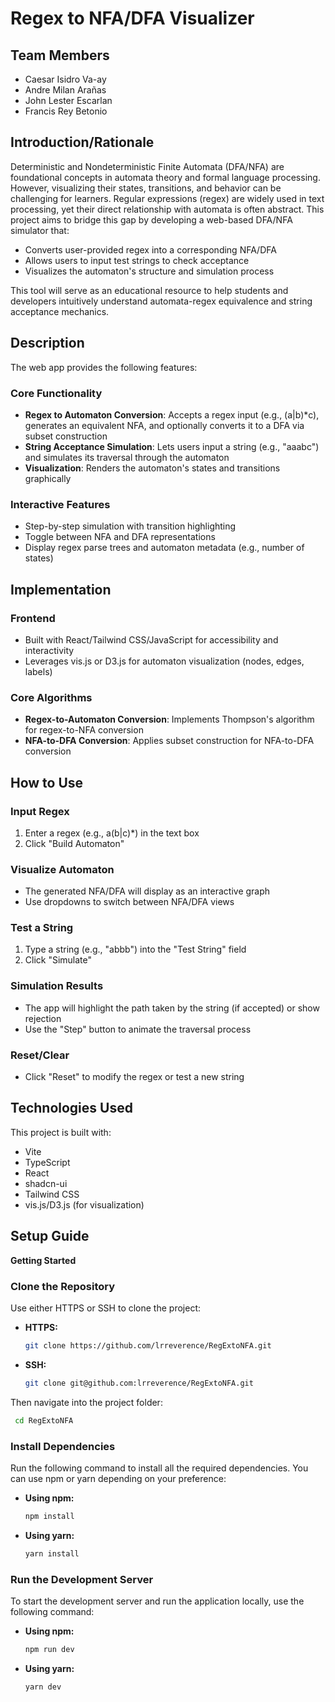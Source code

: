 # Regex to NFA/DFA Visualizer

## Team Members
- Caesar Isidro Va-ay
- Andre Milan Arañas
- John Lester Escarlan
- Francis Rey Betonio

## Introduction/Rationale

Deterministic and Nondeterministic Finite Automata (DFA/NFA) are foundational concepts in automata theory and formal language processing. However, visualizing their states, transitions, and behavior can be challenging for learners. Regular expressions (regex) are widely used in text processing, yet their direct relationship with automata is often abstract. This project aims to bridge this gap by developing a web-based DFA/NFA simulator that:
- Converts user-provided regex into a corresponding NFA/DFA
- Allows users to input test strings to check acceptance
- Visualizes the automaton's structure and simulation process

This tool will serve as an educational resource to help students and developers intuitively understand automata-regex equivalence and string acceptance mechanics.

## Description

The web app provides the following features:

### Core Functionality
- **Regex to Automaton Conversion**: Accepts a regex input (e.g., (a|b)*c), generates an equivalent NFA, and optionally converts it to a DFA via subset construction
- **String Acceptance Simulation**: Lets users input a string (e.g., "aaabc") and simulates its traversal through the automaton
- **Visualization**: Renders the automaton's states and transitions graphically

### Interactive Features
- Step-by-step simulation with transition highlighting
- Toggle between NFA and DFA representations
- Display regex parse trees and automaton metadata (e.g., number of states)

## Implementation

### Frontend
- Built with React/Tailwind CSS/JavaScript for accessibility and interactivity
- Leverages vis.js or D3.js for automaton visualization (nodes, edges, labels)

### Core Algorithms
- **Regex-to-Automaton Conversion**: Implements Thompson's algorithm for regex-to-NFA conversion
- **NFA-to-DFA Conversion**: Applies subset construction for NFA-to-DFA conversion

## How to Use

### Input Regex
1. Enter a regex (e.g., a(b|c)*) in the text box
2. Click "Build Automaton"

### Visualize Automaton
- The generated NFA/DFA will display as an interactive graph
- Use dropdowns to switch between NFA/DFA views

### Test a String
1. Type a string (e.g., "abbb") into the "Test String" field
2. Click "Simulate"

### Simulation Results
- The app will highlight the path taken by the string (if accepted) or show rejection
- Use the "Step" button to animate the traversal process

### Reset/Clear
- Click "Reset" to modify the regex or test a new string

## Technologies Used

This project is built with:
- Vite
- TypeScript
- React
- shadcn-ui
- Tailwind CSS
- vis.js/D3.js (for visualization)

## Setup Guide

**Getting Started**

### Clone the Repository

Use either HTTPS or SSH to clone the project:
- **HTTPS:**  
  ```bash
  git clone https://github.com/lrreverence/RegExtoNFA.git
  ```

- **SSH:**  
  ```bash
  git clone git@github.com:lrreverence/RegExtoNFA.git
  ```

Then navigate into the project folder:
  ```bash
   cd RegExtoNFA
  ```
### Install Dependencies

Run the following command to install all the required dependencies. You can use npm or yarn depending on your preference:
- **Using npm:**
  ```bash
  npm install  
  ```
- **Using yarn:**
  ```bash
  yarn install
  ```

### Run the Development Server

To start the development server and run the application locally, use the following command:
- **Using npm:**
  ```bash
  npm run dev
  ```
- **Using yarn:**
  ```bash
  yarn dev
  ```




